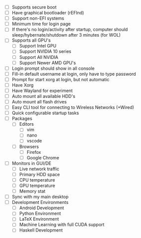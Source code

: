 - [ ] Supports secure boot
- [ ] Have graphical bootloader (rEFInd)
- [ ] Support non-EFI systems
- [ ] Minimum time for login page
- [ ] If there's no login/activity after startup, computer should sleep/hybernate/shutdown after 3 minutes (for WOL)
- [ ] Supports all GPU's
    - [ ] Support Intel GPU
    - [ ] Support NVIDIA 10 series
    - [ ] Support All NVIDIA
    - [ ] Support Newer AMD GPU's
- [ ] Login prompt should show in all console
- [ ] Fill-in default username at login, only have to type password
- [ ] Prompt for start xorg at login, but not automatic
- [ ] Have Xorg
- [ ] Have Wayland for experiment
- [ ] Auto mount all available HDD's
- [ ] Auto mount all flash drives
- [ ] Easy CLI tool for connecting to Wireless Networks (+Wired)
- [ ] Quick configurable startup tasks
- [ ] Packages
    - [ ] Editors
        - [ ] vim
        - [ ] nano
        - [ ] vscode
    - [ ] Browsers
        - [ ] Firefox
        - [ ] Google Chrome
- [ ] Monitors in GUI/DE
    - [ ] Live network traffic
    - [ ] Primary HDD space
    - [ ] CPU temperature
    - [ ] GPU temperature
    - [ ] Memory stat
- [ ] Sync with my main desktop
- [ ] Development Environments
    - [ ] Android Development
    - [ ] Python Environment
    - [ ] LaTeX Environment
    - [ ] Machine Learning with full CUDA support
    - [ ] Haskell Development
